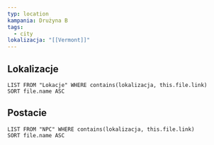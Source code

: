 ```yaml
---
typ: location
kampania: Drużyna B
tags:
  - city
lokalizacja: "[[Vermont]]"
---
```


## Lokalizacje
```dataview 
LIST FROM "Lokacje" WHERE contains(lokalizacja, this.file.link)
SORT file.name ASC
```
## Postacie
```dataview 
LIST FROM "NPC" WHERE contains(lokalizacja, this.file.link)
SORT file.name ASC
```